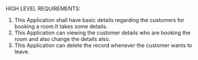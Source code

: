 
HIGH LEVEL REQUIREMENTS:

1.  This Application shall have basic details regarding the customers for booking a room.It takes some details.	
2.	This Application can viewing the customer details who are booking the room and also change the details also.	
3.	This Application can delete the record whenever the customer wants to leave.
 
